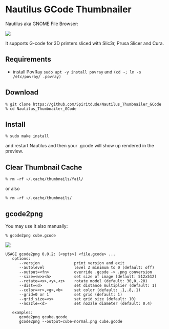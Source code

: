# Nautilus GCode Thumbnailer

Nautilus aka GNOME File Browser:

![](https://raw.githubusercontent.com/Spiritdude/Nautilus_Thumbnailer_GCode/master/imgs/screenshot.png)

It supports G-code for 3D printers sliced with Slic3r, Prusa Slicer and Cura.

## Requirements
- install PovRay `sudo apt -y install povray` and `(cd ~; ln -s /etc/povray/ .povray)`

## Download
```
% git clone https://github.com/Spiritdude/Nautilus_Thumbnailer_GCode
% cd Nautilus_Thumbnailer_GCode
```

## Install

```
% sudo make install
```

and restart Nautilus and then your .gcode will show up rendered in the preview.

## Clear Thumbnail Cache
```
% rm -rf ~/.cache/thumbnails/fail/
```
or also 
```
% rm -rf ~/.cache/thumbnails/
```

## gcode2png
You may use it also manually:
```
% gcode2png cube.gcode
```

![](https://raw.githubusercontent.com/Spiritdude/Nautilus_Thumbnailer_GCode/master/imgs/cube.png)

```
USAGE gcode2png 0.0.2: [<opts>] <file.gcode> ...
   options:
      --version               print version and exit
      --autolevel             level Z minimum to 0 (default: off)
      --output=<fn>           override .gcode -> .png conversion
      --size=<w>x<h>          set size of image (default: 512x512)
      --rotate=<x>,<y>,<z>    rotate model (default: 30,0,-20)
      --dist=<d>              set distance multiplier (default: 1)
      --color=<r>,<g>,<b>     set color (default: .1,.8,.1)
      --grid=0 or 1           set grid (default: 1)
      --grid_size=<s>         set grid size (default: 10)
      --nozzle=<d>            set nozzle diameter (default: 0.4)

   examples:
      gcode2png gcube.gcode
      gcode2png --output=cube-normal.png cube.gcode
      
```

